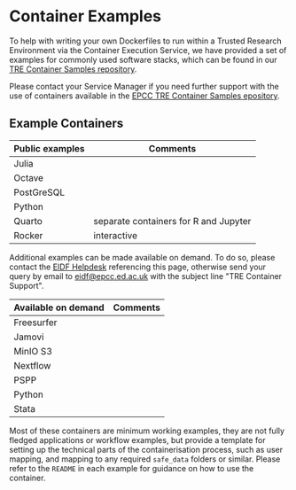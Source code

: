 # Container Examples

To help with writing your own Dockerfiles to run within a Trusted Research Environment via the Container Execution Service, we have provided a set of examples for commonly used software stacks, which can be found in our [TRE Container Samples repository](https://github.com/EPCCed/tre-container-samples/tree/main).

Please contact your Service Manager if you need further support with the use of containers available in the [EPCC TRE Container Samples epository](https://github.com/EPCCed/tre-container-samples/tree/main).

## Example Containers

| Public examples   |   Comments |
| ---------------  |   -------- |
| Julia            |  |
| Octave           |  |
| PostGreSQL       |  |
| Python           |  |
| Quarto           | separate containers for R and Jupyter |
| Rocker           |  interactive |

Additional examples can be made available on demand. To do so, please contact the [EIDF Helpdesk](https://portal.eidf.ac.uk/queries/submit) referencing this page, otherwise send your query by email to [eidf@epcc.ed.ac.uk](mailto:eidf@epcc.ed.ac.uk) with the subject line "TRE Container Support".

| Available on demand   |   Comments |
| ---------------  |   -------- |
| Freesurfer       |            |
| Jamovi           |            |
| MinIO S3         |  |
| Nextflow         |  |
| PSPP             |  |
| Python           |  |
| Stata            |  |

Most of these containers are minimum working examples, they are not fully fledged applications or workflow examples, but provide a template for setting up the technical parts of the containerisation process, such as user mapping, and mapping to any required `safe_data` folders or similar. Please refer to the `README` in each example for guidance on how to use the container.
